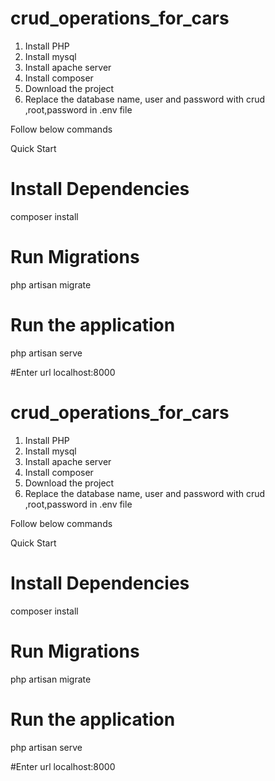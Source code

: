 # crud_operations_for_cars

1. Install PHP
2. Install mysql
3. Install apache server
4. Install composer
5. Download the project
6. Replace the database name, user and password with crud ,root,password in .env file
  
 
  
  
  
Follow below commands

Quick Start

# Install Dependencies
composer install

# Run Migrations
php artisan migrate

# Run the application
php artisan serve


#Enter url localhost:8000 
# crud_operations_for_cars

1. Install PHP
2. Install mysql
3. Install apache server
4. Install composer
5. Download the project
6. Replace the database name, user and password with crud ,root,password in .env file
 
 
 
 
 
Follow below commands

Quick Start

# Install Dependencies
composer install

# Run Migrations
php artisan migrate

# Run the application
php artisan serve


#Enter url localhost:8000

